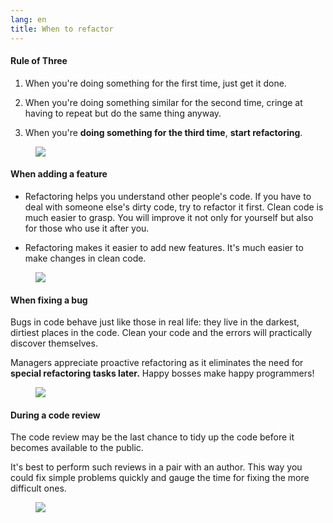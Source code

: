 ```yaml
---
lang: en
title: When to refactor
---
```

#### Rule of Three

1.  When you're doing something for the first time, just get it done.

2.  When you're doing something similar for the second time, cringe at having to repeat but do the same thing anyway.

3.  When you're **doing something for the third time**, **start refactoring**.
<figure class="image">
<img
src="https://refactoring.guru/images/refactoring/content/pages/r1.svg"
loading="lazy" />
</figure>

#### When adding a feature

-   Refactoring helps you understand other people's code. If you have to deal with someone else's dirty code, try to refactor it first. Clean code is much easier to grasp. You will improve it not only for yourself but also for those who use it after you.

-   Refactoring makes it easier to add new features. It's much easier to make changes in clean code.
<figure class="image">
<img
src="https://refactoring.guru/images/refactoring/content/pages/r2.svg"
loading="lazy" />
</figure>

#### When fixing a bug

Bugs in code behave just like those in real life: they live in the
darkest, dirtiest places in the code. Clean your code and the errors
will practically discover themselves.

Managers appreciate proactive refactoring as it eliminates the need for **special refactoring tasks later.** Happy bosses make happy  programmers!
<figure class="image">
<img
src="https://refactoring.guru/images/refactoring/content/pages/r3.svg"
loading="lazy" />
</figure>

#### During a code review

The code review may be the last chance to tidy up the code before it
becomes available to the public.

It's best to perform such reviews in a pair with an author. This way you
could fix simple problems quickly and gauge the time for fixing the more
difficult ones.
<figure class="image">
<img
src="https://refactoring.guru/images/refactoring/content/pages/r4.svg"
loading="lazy" />
</figure>